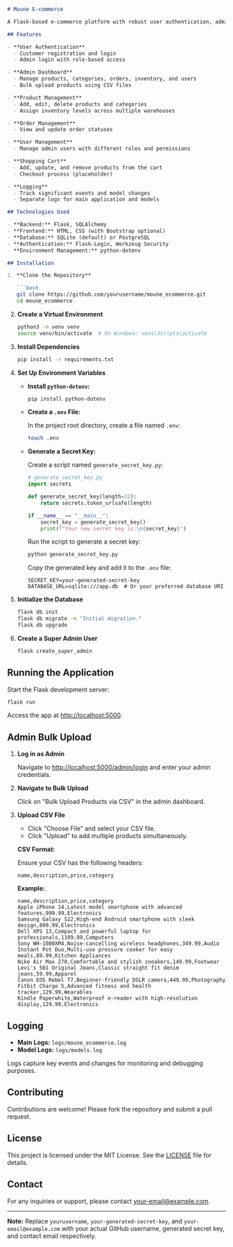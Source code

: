 ```markdown
# Moune E-commerce

A Flask-based e-commerce platform with robust user authentication, admin management, bulk product uploads via CSV, and comprehensive logging.

## Features

- **User Authentication**
  - Customer registration and login
  - Admin login with role-based access

- **Admin Dashboard**
  - Manage products, categories, orders, inventory, and users
  - Bulk upload products using CSV files

- **Product Management**
  - Add, edit, delete products and categories
  - Assign inventory levels across multiple warehouses

- **Order Management**
  - View and update order statuses

- **User Management**
  - Manage admin users with different roles and permissions

- **Shopping Cart**
  - Add, update, and remove products from the cart
  - Checkout process (placeholder)

- **Logging**
  - Track significant events and model changes
  - Separate logs for main application and models

## Technologies Used

- **Backend:** Flask, SQLAlchemy
- **Frontend:** HTML, CSS (with Bootstrap optional)
- **Database:** SQLite (default) or PostgreSQL
- **Authentication:** Flask-Login, Werkzeug Security
- **Environment Management:** python-dotenv

## Installation

1. **Clone the Repository**

   ```bash
   git clone https://github.com/yourusername/moune_ecommerce.git
   cd moune_ecommerce
   ```

2. **Create a Virtual Environment**

   ```bash
   python3 -m venv venv
   source venv/bin/activate  # On Windows: venv\Scripts\activate
   ```

3. **Install Dependencies**

   ```bash
   pip install -r requirements.txt
   ```

4. **Set Up Environment Variables**

   - **Install `python-dotenv`:**

     ```bash
     pip install python-dotenv
     ```

   - **Create a `.env` File:**

     In the project root directory, create a file named `.env`:

     ```bash
     touch .env
     ```

   - **Generate a Secret Key:**

     Create a script named `generate_secret_key.py`:

     ```python
     # generate_secret_key.py
     import secrets

     def generate_secret_key(length=32):
         return secrets.token_urlsafe(length)

     if __name__ == "__main__":
         secret_key = generate_secret_key()
         print(f"Your new secret key is:\n{secret_key}")
     ```

     Run the script to generate a secret key:

     ```bash
     python generate_secret_key.py
     ```

     Copy the generated key and add it to the `.env` file:

     ```env
     SECRET_KEY=your-generated-secret-key
     DATABASE_URL=sqlite:///app.db  # Or your preferred database URI
     ```

5. **Initialize the Database**

   ```bash
   flask db init
   flask db migrate -m "Initial migration."
   flask db upgrade
   ```

6. **Create a Super Admin User**

   ```bash
   flask create_super_admin
   ```

## Running the Application

Start the Flask development server:

```bash
flask run
```

Access the app at [http://localhost:5000](http://localhost:5000).

## Admin Bulk Upload

1. **Log in as Admin**

   Navigate to [http://localhost:5000/admin/login](http://localhost:5000/admin/login) and enter your admin credentials.

2. **Navigate to Bulk Upload**

   Click on "Bulk Upload Products via CSV" in the admin dashboard.

3. **Upload CSV File**

   - Click "Choose File" and select your CSV file.
   - Click "Upload" to add multiple products simultaneously.

   **CSV Format:**

   Ensure your CSV has the following headers:

   ```csv
   name,description,price,category
   ```

   **Example:**

   ```csv
   name,description,price,category
   Apple iPhone 14,Latest model smartphone with advanced features,999.99,Electronics
   Samsung Galaxy S22,High-end Android smartphone with sleek design,899.99,Electronics
   Dell XPS 13,Compact and powerful laptop for professionals,1199.99,Computers
   Sony WH-1000XM4,Noise-cancelling wireless headphones,349.99,Audio
   Instant Pot Duo,Multi-use pressure cooker for easy meals,89.99,Kitchen Appliances
   Nike Air Max 270,Comfortable and stylish sneakers,149.99,Footwear
   Levi's 501 Original Jeans,Classic straight fit denim jeans,59.99,Apparel
   Canon EOS Rebel T7,Beginner-friendly DSLR camera,449.99,Photography
   Fitbit Charge 5,Advanced fitness and health tracker,129.99,Wearables
   Kindle Paperwhite,Waterproof e-reader with high-resolution display,129.99,Electronics
   ```

## Logging

- **Main Logs:** `logs/moune_ecommerce.log`
- **Model Logs:** `logs/models.log`

Logs capture key events and changes for monitoring and debugging purposes.

## Contributing

Contributions are welcome! Please fork the repository and submit a pull request.

## License

This project is licensed under the MIT License. See the [LICENSE](LICENSE) file for details.

## Contact

For any inquiries or support, please contact [your-email@example.com](mailto:your-email@example.com).

---
**Note:** Replace `yourusername`, `your-generated-secret-key`, and `your-email@example.com` with your actual GitHub username, generated secret key, and contact email respectively.
```
